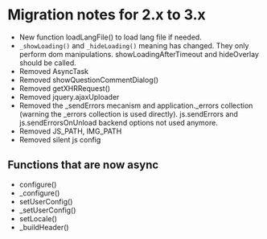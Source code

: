 # Migration notes for 2.x to 3.x

- New function loadLangFile() to load lang file if needed.
- `_showLoading()` and `_hideLoading()` meaning has changed. They only perform dom manipulations.  showLoadingAfterTimeout and hideOverlay should be called.
- Removed AsyncTask
- Removed showQuestionCommentDialog()
- Removed getXHRRequest()
- Removed jquery.ajaxUploader
- Removed the _sendErrors mecanism and application._errors collection (warning the _errors collection is used directly).  js.sendErrors and js.sendErrorsOnUnload backend options not used anymore.
- Removed JS_PATH, IMG_PATH
- Removed silent js config

## Functions that are now async

- configure()
- _configure()
- setUserConfig()
- _setUserConfig()
- setLocale()
- _buildHeader()
